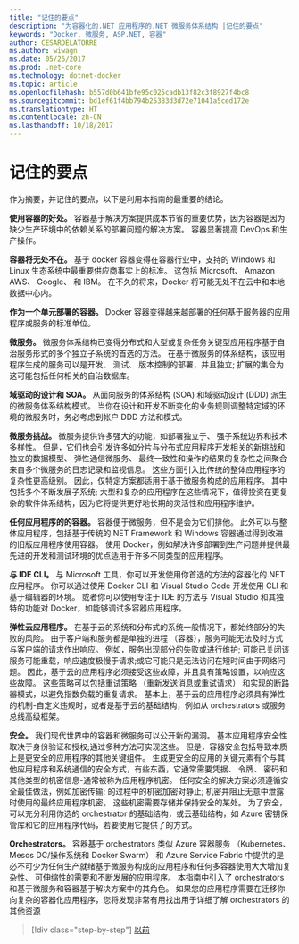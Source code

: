 ```yaml
---
title: "记住的要点"
description: "为容器化的.NET 应用程序的.NET 微服务体系结构 |记住的要点"
keywords: "Docker, 微服务, ASP.NET, 容器"
author: CESARDELATORRE
ms.author: wiwagn
ms.date: 05/26/2017
ms.prod: .net-core
ms.technology: dotnet-docker
ms.topic: article
ms.openlocfilehash: b557d0b641bfe95c025cadb13f82c3f8927f4bc8
ms.sourcegitcommit: bd1ef61f4bb794b25383d3d72e71041a5ced172e
ms.translationtype: HT
ms.contentlocale: zh-CN
ms.lasthandoff: 10/18/2017
---
```

# <a name="key-takeaways"></a>记住的要点

作为摘要，并记住的要点，以下是利用本指南的最重要的结论。

**使用容器的好处。** 容器基于解决方案提供成本节省的重要优势，因为容器是因为缺少生产环境中的依赖关系的部署问题的解决方案。 容器显著提高 DevOps 和生产操作。

**容器将无处不在。** 基于 docker 容器变得在容器行业中，支持的 Windows 和 Linux 生态系统中最重要供应商事实上的标准。 这包括 Microsoft、 Amazon AWS、 Google、 和 IBM。 在不久的将来，Docker 将可能无处不在云中和本地数据中心内。

**作为一个单元部署的容器。** Docker 容器变得越来越部署的任何基于服务器的应用程序或服务的标准单位。

**微服务。** 微服务体系结构已变得分布式和大型或复杂任务关键型应用程序基于自治服务形式的多个独立子系统的首选的方法。 在基于微服务的体系结构，该应用程序生成的服务可以是开发、 测试、 版本控制的部署，并且独立; 扩展的集合为这可能包括任何相关的自治数据库。

**域驱动的设计和 SOA。** 从面向服务的体系结构 (SOA) 和域驱动设计 (DDD) 派生的微服务体系结构模式。 当你在设计和开发不断变化的业务规则调整特定域的环境的微服务时，务必考虑到帐户 DDD 方法和模式。

**微服务挑战。** 微服务提供许多强大的功能，如部署独立于、 强子系统边界和技术多样性。 但是，它们也会引发许多如分片与分布式应用程序开发相关的新挑战和独立的数据模型、 弹性通信微服务、 最终一致性和操作的结果的复杂性之间聚合来自多个微服务的日志记录和监视信息。 这些方面引入比传统的整体应用程序的复杂性更高级别。 因此，仅特定方案都适用于基于微服务构成的应用程序。 其中包括多个不断发展子系统; 大型和复杂的应用程序在这些情况下，值得投资在更复杂的软件体系结构，因为它将提供更好地长期的灵活性和应用程序维护。

**任何应用程序的的容器。** 容器便于微服务，但不是会为它们排他。 此外可以与整体应用程序，包括基于传统的.NET Framework 和 Windows 容器通过得到改进的旧版应用程序使用容器。 使用 Docker，例如解决许多部署到生产问题并提供最先进的开发和测试环境的优点适用于许多不同类型的应用程序。

**与 IDE CLI。** 与 Microsoft 工具，你可以开发使用你首选的方法的容器化的.NET 应用程序。 你可以通过使用 Docker CLI 和 Visual Studio Code 开发使用 CLI 和基于编辑器的环境。 或者你可以使用专注于 IDE 的方法与 Visual Studio 和其独特的功能对 Docker，如能够调试多容器应用程序。

**弹性云应用程序。** 在基于云的系统和分布式的系统一般情况下，都始终部分的失败的风险。 由于客户端和服务都是单独的进程 （容器），服务可能无法及时方式与客户端的请求作出响应。 例如，服务出现部分的失败或进行维护; 可能已关闭该服务可能重载，响应速度极慢于请求;或它可能只是无法访问在短时间由于网络问题。 因此，基于云的应用程序必须接受这些故障，并且具有策略设置，以响应这些故障。 这些策略可以包括重试策略 （重新发送消息或重试请求） 和实现的断路器模式，以避免指数负载的重复请求。 基本上，基于云的应用程序必须具有弹性的机制-自定义违规时，或者是基于云的基础结构，例如从 orchestrators 或服务总线高级框架。

**安全。** 我们现代世界中的容器和微服务可以公开新的漏洞。 基本应用程序安全性取决于身份验证和授权;通过多种方法可实现这些。 但是，容器安全包括导致本质上是更安全的应用程序的其他关键组件。 生成更安全的应用的关键元素有个与其他应用程序和系统通信的安全方式，有些东西，它通常需要凭据、 令牌、 密码和其他类型的机密信息-通常被称为应用程序机密。 任何安全的解决方案必须遵循安全最佳做法，例如加密传输; 的过程中的机密加密对静止; 机密并阻止无意中泄露时使用的最终应用程序机密。 这些机密需要存储并保持安全的某处。 为了安全，可以充分利用你选的 orchestrator 的基础结构，或云基础结构，如 Azure 密钥保管库和它的应用程序代码，若要使用它提供了的方式。

**Orchestrators。** 容器基于 orchestrators 类似 Azure 容器服务 （Kubernetes、 Mesos DC/操作系统和 Docker Swarm） 和 Azure Service Fabric 中提供的是必不可少为任何生产就绪基于微服务构成的应用程序和任何多容器使用大大增加复杂性、 可伸缩性的需要和不断发展的应用程序。 本指南中引入了 orchestrators 和基于微服务和容器基于解决方案中的其角色。 如果您的应用程序需要在迁移你向复杂的容器化应用程序，您将发现非常有用找出用于详细了解 orchestrators 的其他资源

>[!div class="step-by-step"]
[以前](secure-net-microservices-web-applications/azure-key-vault-protects-secrets.md)
